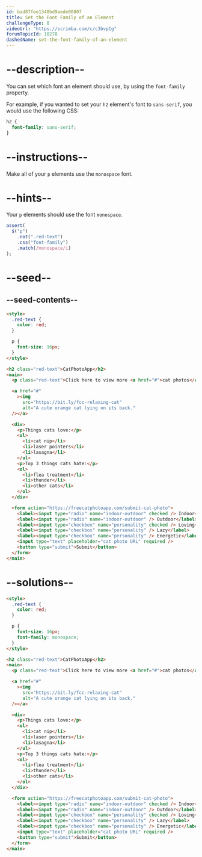 ```yaml
---
id: bad87fee1348bd9aede08807
title: Set the Font Family of an Element
challengeType: 0
videoUrl: "https://scrimba.com/c/c3bvpCg"
forumTopicId: 18278
dashedName: set-the-font-family-of-an-element
---
```


# --description--

You can set which font an element should use, by using the `font-family` property.

For example, if you wanted to set your `h2` element's font to `sans-serif`, you would use the following CSS:

```css
h2 {
  font-family: sans-serif;
}
```

# --instructions--

Make all of your `p` elements use the `monospace` font.

# --hints--

Your `p` elements should use the font `monospace`.

```js
assert(
  $("p")
    .not(".red-text")
    .css("font-family")
    .match(/monospace/i)
);
```

# --seed--

## --seed-contents--

```html
<style>
  .red-text {
    color: red;
  }

  p {
    font-size: 16px;
  }
</style>

<h2 class="red-text">CatPhotoApp</h2>
<main>
  <p class="red-text">Click here to view more <a href="#">cat photos</a>.</p>

  <a href="#"
    ><img
      src="https://bit.ly/fcc-relaxing-cat"
      alt="A cute orange cat lying on its back."
  /></a>

  <div>
    <p>Things cats love:</p>
    <ul>
      <li>cat nip</li>
      <li>laser pointers</li>
      <li>lasagna</li>
    </ul>
    <p>Top 3 things cats hate:</p>
    <ol>
      <li>flea treatment</li>
      <li>thunder</li>
      <li>other cats</li>
    </ol>
  </div>

  <form action="https://freecatphotoapp.com/submit-cat-photo">
    <label><input type="radio" name="indoor-outdoor" checked /> Indoor</label>
    <label><input type="radio" name="indoor-outdoor" /> Outdoor</label><br />
    <label><input type="checkbox" name="personality" checked /> Loving</label>
    <label><input type="checkbox" name="personality" /> Lazy</label>
    <label><input type="checkbox" name="personality" /> Energetic</label><br />
    <input type="text" placeholder="cat photo URL" required />
    <button type="submit">Submit</button>
  </form>
</main>
```

# --solutions--

```html
<style>
  .red-text {
    color: red;
  }

  p {
    font-size: 16px;
    font-family: monospace;
  }
</style>

<h2 class="red-text">CatPhotoApp</h2>
<main>
  <p class="red-text">Click here to view more <a href="#">cat photos</a>.</p>

  <a href="#"
    ><img
      src="https://bit.ly/fcc-relaxing-cat"
      alt="A cute orange cat lying on its back."
  /></a>

  <div>
    <p>Things cats love:</p>
    <ul>
      <li>cat nip</li>
      <li>laser pointers</li>
      <li>lasagna</li>
    </ul>
    <p>Top 3 things cats hate:</p>
    <ol>
      <li>flea treatment</li>
      <li>thunder</li>
      <li>other cats</li>
    </ol>
  </div>

  <form action="https://freecatphotoapp.com/submit-cat-photo">
    <label><input type="radio" name="indoor-outdoor" checked /> Indoor</label>
    <label><input type="radio" name="indoor-outdoor" /> Outdoor</label><br />
    <label><input type="checkbox" name="personality" checked /> Loving</label>
    <label><input type="checkbox" name="personality" /> Lazy</label>
    <label><input type="checkbox" name="personality" /> Energetic</label><br />
    <input type="text" placeholder="cat photo URL" required />
    <button type="submit">Submit</button>
  </form>
</main>
```
